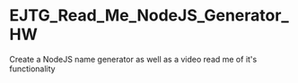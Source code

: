 # EJTG_Read_Me_NodeJS_Generator_HW
Create a NodeJS name generator as well as a video read me of it's functionality
